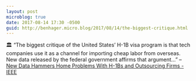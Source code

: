 ```yaml
---
layout: post
microblog: true
date: 2017-08-14 17:30 -0500
guid: http://benhager.micro.blog/2017/08/14/the-biggest-critique.html
---
```

🏛 “The biggest critique of the United States’ H-1B visa program is that tech companies use it as a channel for importing cheap labor from overseas. New data released by the federal government affirms that argument…” – [New Data Hammers Home Problems With H-1Bs and Outsourcing Firms - IEEE](http://spectrum.ieee.org/view-from-the-valley/at-work/tech-careers/new-data-hammers-home-problems-with-h1bs-and-outsourcing-firms)
